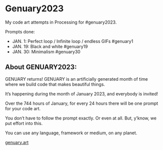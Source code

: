 # Genuary2023
My code art attempts in Processing for #genuary2023.

Prompts done:
* JAN. 1: Perfect loop / Infinite loop / endless GIFs #genuary1
* JAN. 19: Black and white #genuary19
* JAN. 30: Minimalism #genuary30

## About GENUARY2023:

GENUARY returns! GENUARY is an artificially generated month of time where we build code that makes beautiful things.

It’s happening during the month of January 2023, and everybody is invited!

Over the 744 hours of January, for every 24 hours there will be one prompt for your code art.

You don’t have to follow the prompt exactly. Or even at all. But, y’know, we put effort into this.

You can use any language, framework or medium, on any planet.

[genuary.art](https://genuary.art)
